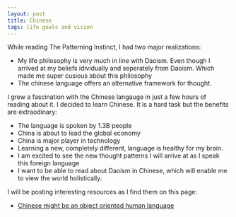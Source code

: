 ```yaml
---
layout: post
title: Chinese
tags: life goals and vision
---
```

While reading The Patterning Instinct, I had two major realizations:
* My life philosophy is very much in line with Daoism. Even though I arrived at my beliefs idividually and seperately from Daoism. Which made me super cusious about this philosophy
* The chinese language offers an alternative framework for thought. 

I grew a fascination with the Chinese langauge in just a few hours of reading about it. I decided to learn Chinese. It is a hard task but the benefits are extraodinary:
* The language is spoken by 1.3B people
* China is about to lead the global economy
* China is major player in technology
* Learning a new, completely different, language is healthy for my brain.
* I am excited to see the new thought patterns I will arrive at as I speak this foreign language
* I want to be able to read about Daoism in Chinese, which will enable me to view the world holistically.


I will be posting interesting resources as I find them on this page:
* [Chinese might be an object oriented human language](http://jo-zhou.blogspot.com/2009/11/chinese-is-object-oriented-language.html)